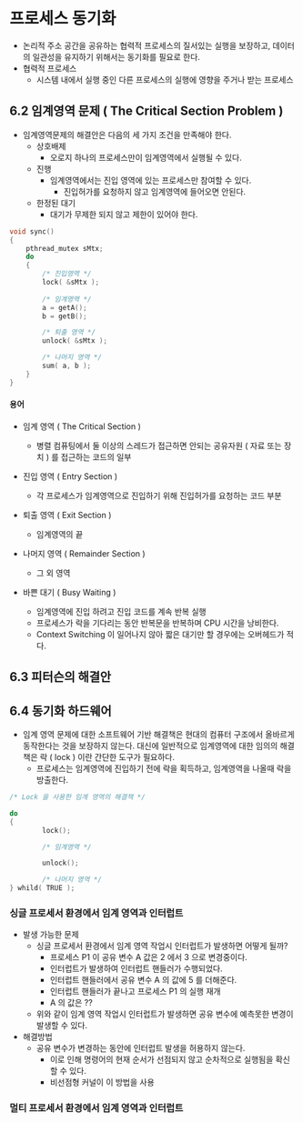 # 프로세스 동기화
* 논리적 주소 공간을 공유하는 협력적 프로세스의 질서있는 실행을 보장하고, 
	데이터의 일관성을 유지하기 위해서는 동기화를 필요로 한다.
* 협력적 프로세스
	- 시스템 내에서 실행 중인 다른 프로세스의 실행에 영향을 주거나 받는 프로세스

## 6.2 임계영역 문제 ( The Critical Section Problem )
* 임계영역문제의 해결안은 다음의 세 가지 조건을 만족해야 한다.
	* 상호배제
		- 오로지 하나의 프로세스만이 임계영역에서 실행될 수 있다.
	* 진행
		- 임계영역에서는 진입 영역에 있는 프로세스만 참여할 수 있다.
			- 진입허가를 요청하지 않고 임계영역에 들어오면 안된다.
	* 한정된 대기
		- 대기가 무제한 되지 않고 제한이 있어야 한다.
```c++
void sync()
{
	pthread_mutex sMtx;
	do
	{
		/* 진입영역 */
		lock( &sMtx );
		
		/* 임계영역 */
		a = getA();
		b = getB();

		/* 퇴출 영역 */
		unlock( &sMtx );

		/* 나머지 영역 */
		sum( a, b );
	}
}
```

#### 용어
* 임계 영역 ( The Critical Section )
	- 병렬 컴퓨팅에서 둘 이상의 스레드가 접근하면 안되는 공유자원 ( 자료 또는 장치 ) 를
	접근하는 코드의 일부
* 진입 영역 ( Entry Section )
	- 각 프로세스가 임계영역으로 진입하기 위해 진입허가를 요청하는 코드 부분
* 퇴출 영역 ( Exit Section )
	- 임계영역의 끝
* 나머지 영역 ( Remainder Section )
	- 그 외 영역

* 바쁜 대기 ( Busy Waiting )
	- 임계영역에 진입 하려고 진입 코드를 계속 반복 실행
	- 프로세스가 락을 기다리는 동안 반복문을 반복하며 CPU 시간을 낭비한다.
	- Context Switching 이 일어나지 않아 짧은 대기만 할 경우에는 오버헤드가 적다.


## 6.3 피터슨의 해결안

## 6.4 동기화 하드웨어
* 임계 영역 문제에 대한 소프트웨어 기반 해결책은 현대의 컴퓨터 구조에서 올바르게 동작한다는 것을
보장하지 않는다. 대신에 일반적으로 임계영역에 대한 임의의 해결책은 락 ( lock ) 이란 간단한 도구가
필요하다.
	- 프로세스는 임계영역에 진입하기 전에 락을 획득하고, 임계영역을 나올때 락을 방출한다.

```c++
/* Lock 을 사용한 임계 영역의 해결책 */

do
{
		lock();

		/* 임계영역 */

		unlock();

		/* 나머지 영역 */
} whild( TRUE );
```


### 싱글 프로세서 환경에서 임계 영역과 인터럽트
* 발생 가능한 문제
	* 싱글 프로세서 환경에서 임계 영역 작업시 인터럽트가 발생하면 어떻게 될까?
		- 프로세스 P1 이 공유 변수 A 값은 2 에서 3 으로 변경중이다.
		- 인터럽트가 발생하여 인터럽트 핸들러가 수행되었다.
		- 인터럽트 핸들러에서 공유 변수 A 의 값에 5 를 더해준다.
		- 인터럽트 핸들러가 끝나고 프로세스 P1 의 실행 재개
		- A 의 값은 ??
	* 위와 같이 임계 영역 작업시 인터럽트가 발생하면 공유 변수에 예측못한 변경이 발생할 수 있다.
* 해결방법
	* 공유 변수가 변경하는 동안에 인터럽트 발생을 허용하지 않는다.
		- 이로 인해 명령어의 현재 순서가 선점되지 않고 순차적으로 실행됨을 확신할 수 있다.
		- 비선점형 커널이 이 방법을 사용


### 멀티 프로세서 환경에서 임계 영역과 인터럽트

